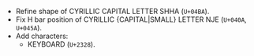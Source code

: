 * Refine shape of CYRILLIC CAPITAL LETTER SHHA (`U+04BA`).
* Fix H bar position of CYRILLIC {CAPITAL|SMALL} LETTER NJE (`U+040A`, `U+045A`).
* Add characters:
  - KEYBOARD (`U+2328`).

